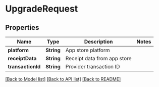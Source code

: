 # UpgradeRequest

## Properties
Name | Type | Description | Notes
------------ | ------------- | ------------- | -------------
**platform** | **String** | App store platform | 
**receiptData** | **String** | Receipt data from app store | 
**transactionId** | **String** | Provider transaction ID | 

[[Back to Model list]](../README.md#documentation-for-models) [[Back to API list]](../README.md#documentation-for-api-endpoints) [[Back to README]](../README.md)


